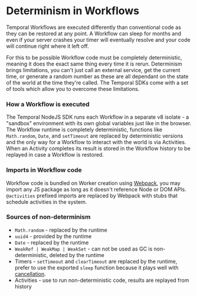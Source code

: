 # Determinism in Workflows

Temporal Workflows are executed differently than conventional code as they can be restored at any point.
A Workflow can sleep for months and even if your server crashes your timer will eventually resolve and your code will continue right where it left off.

For this to be possible Workflow code must be completely deterministic, meaning it does the exact same thing every time it is rerun.
Determinism brings limitations, you can't just call an external service, get the current time, or generate a random number as these are all dependant on the state of the world at the time they're called.
The Temporal SDKs come with a set of tools which allow you to overcome these limitations.

### How a Workflow is executed

The Temporal NodeJS SDK runs each Workflow in a separate v8 isolate - a "sandbox" environment with its own global variables just like in the browser.
The Workflow runtime is completely deterministic, functions like `Math.random`, `Date`, and `setTimeout` are replaced by deterministic versions and the only way for a Workflow to interact with the world is via Activities.
When an Activity completes its result is stored in the Workflow history to be replayed in case a Workflow is restored.

### Imports in Workflow code

Workflow code is bundled on Worker creation using [Webpack](https://webpack.js.org), you may import any JS package as long as it doesn't reference Node or DOM APIs.
`@activities` prefixed imports are replaced by Webpack with stubs that schedule activities in the system.

### Sources of non-determinism

- `Math.random` - replaced by the runtime
- `uuid4` - provided by the runtime
- `Date` - replaced by the runtime
- `WeakRef | WeakMap | WeakSet` - can not be used as GC is non-deterministic, deleted by the runtime
- Timers - `setTimeout` and `clearTimeout` are replaced by the runtime, prefer to use the exported `sleep` function because it plays well with [cancellation](/docs/node/workflow-scopes-and-cancellation).
- Activities - use to run non-deterministic code, results are replayed from history
